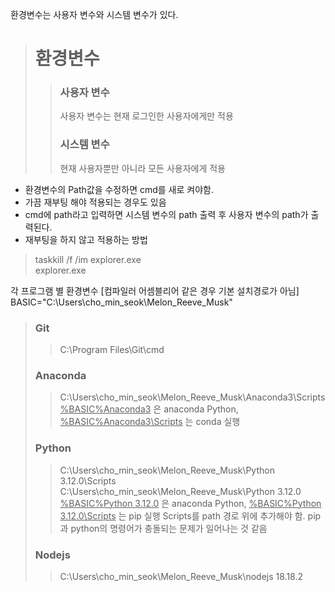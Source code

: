 환경변수는 사용자 변수와 시스템 변수가 있다.
> # 환경변수  
>> ### 사용자 변수  
>> 사용자 변수는 현재 로그인한 사용자에게만 적용
>> ### 시스템 변수  
>> 현재 사용자뿐만 아니라 모든 사용자에게 적용

- 환경변수의 Path값을 수정하면 cmd를 새로 켜야함.
- 가끔 재부팅 해야 적용되는 경우도 있음
- cmd에 path라고 입력하면 시스템 변수의 path 출력 후 사용자 변수의 path가 출력된다.  
- 재부팅을 하지 않고 적용하는 방법  
> taskkill /f /im explorer.exe  
> explorer.exe  

각 프로그램 별 환경변수 [컴파일러 어셈블리어 같은 경우 기본 설치경로가 아님]
BASIC="C:\Users\cho_min_seok\Melon_Reeve_Musk\"
> ### Git  
>> C:\Program Files\Git\cmd
> ### Anaconda
>> C:\Users\cho_min_seok\Melon_Reeve_Musk\Anaconda3\Scripts  
>> <u>%BASIC%Anaconda3</u> 은 anaconda Python, <u>%BASIC%Anaconda3\Scripts</u> 는 conda 실행
> ### Python
>> C:\Users\cho_min_seok\Melon_Reeve_Musk\Python 3.12.0\Scripts
>> C:\Users\cho_min_seok\Melon_Reeve_Musk\Python 3.12.0  
>> <u>%BASIC%Python 3.12.0</u> 은 anaconda Python, <u>%BASIC%Python 3.12.0\Scripts</u> 는 pip 실행
>> Scripts를 path 경로 위에 추가해야 함. pip과 python의 명령어가 충돌되는 문제가 일어나는 것 같음
> ### Nodejs
>> C:\Users\cho_min_seok\Melon_Reeve_Musk\nodejs 18.18.2